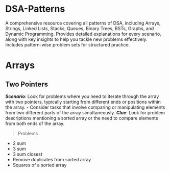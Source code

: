 # DSA-Patterns
A comprehensive resource covering all patterns of DSA, including Arrays, Strings, Linked Lists, Stacks, Queues, Binary Trees, BSTs, Graphs, and Dynamic Programming. Provides detailed explanations for every scenario, along with key insights to help you tackle new problems effectively. Includes pattern-wise problem sets for structured practice.
# Arrays
## Two Pointers
***Scenario***: Look for problems where you need to iterate through the array with two pointers, typically starting from different ends or positions within the array. - Consider tasks that involve comparing or manipulating elements from two different parts of the array simultaneously.
***Clue***: Look for problem descriptions mentioning a sorted array or the need to compare elements from both ends of the array.
> Problems
- 2 sum
- 3 sum
- 3 sum closest
- Remove duplicates from sorted array
- Squares of a sorted array